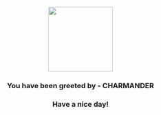 <p align="center">
            <img src="https://raw.githubusercontent.com/PokeAPI/sprites/master/sprites/pokemon/4.png" width="150" height="150">
          </p>
          <h3 align="center">You have been greeted by - <b>CHARMANDER</b></h3>
          <h3 align="center">Have a nice day!</h3>
